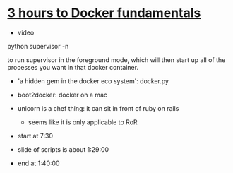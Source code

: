 # [3 hours to Docker fundamentals](https://www.youtube.com/watch?v=ddhU3NMrhX4)

- video

python supervisor -n

to run supervisor in the foreground mode, which will then start up all of the
processes you want in that docker container.

- 'a hidden gem in the docker eco system': docker.py

- boot2docker: docker on a mac

- unicorn is a chef thing: it can sit in front of ruby on rails
    - seems like it is only applicable to RoR

- start at 7:30

- slide of scripts is about 1:29:00

- end at 1:40:00
